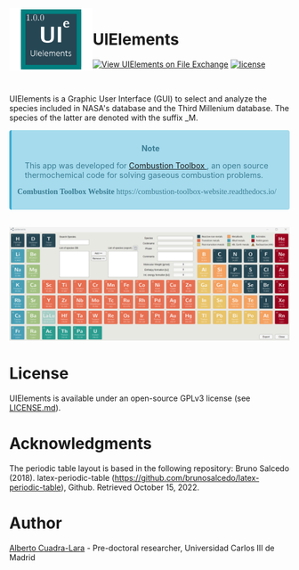 <img alt="UIElements" align="left" href="https://github.com/AlbertoCuadra/UIElements" style="border-width:0" src="https://github.com/AlbertoCuadra/UIElements/blob/master/assets/_static/logo_uielements_matlab.png" width="150"/>

# UIElements

[![View UIElements on File Exchange](https://www.mathworks.com/matlabcentral/images/matlab-file-exchange.svg)](https://in.mathworks.com/matlabcentral/fileexchange/120713-uielements)
[![license](https://img.shields.io/github/license/AlbertoCuadra/UIElements)](https://www.gnu.org/licenses/gpl-3.0.html)

<br>

UIElements is a Graphic User Interface (GUI) to select and analyze the species included in NASA's database and the Third Millenium database. The species of the latter are denoted with the suffix _M.


<div class="warning" style='background-color:#a6dbed; color: #3a7d94; border-left: solid #3faed4 4px; border-radius: 4px; padding:0.7em;'>
    <span>
        <p style='margin-top:1em; text-align:center'>
        <b>Note</b></p>
        <p style='margin-left:1em;'>
            This app was developed for <a href="https://github.com/AlbertoCuadra/combustion_toolbox"> Combustion Toolbox </a>, an open source thermochemical code for solving gaseous combustion problems.
        </p>
        <p style='margin-bottom:1em; margin-right:1em; text-align:right; font-family:Georgia'> <b> Combustion Toolbox Website</b> https://combustion-toolbox-website.readthedocs.io/
        </p>
    </span>
</div>

<br>

<p align=center>
    <img src="https://github.com/AlbertoCuadra/UIElements/blob/master/assets/_static/uielements.gif" width="1000">
</p>

# License

UIElements is available under an open-source GPLv3 license (see [LICENSE.md](LICENSE.md)).

# Acknowledgments

The periodic table layout is based in the following repository: Bruno Salcedo (2018). latex-periodic-table (https://github.com/brunosalcedo/latex-periodic-table), Github. Retrieved October 15, 2022.

# Author
[Alberto Cuadra-Lara](https://acuadralara.com/) - Pre-doctoral researcher, Universidad Carlos III de Madrid 

